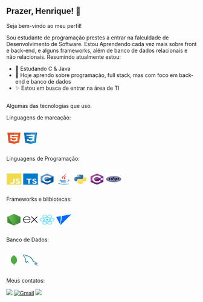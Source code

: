 ## Prazer, Henrique! 👋

Seja bem-vindo ao meu perfil!

Sou estudante de programação prestes a entrar na falculdade de Desenvolvimento de Software. Estou Aprendendo cada vez mais sobre front e back-end, e alguns frameworks, além de banco de dados relacionais e não relacionais. Resumindo atualmente estou:

- 🌱 Estudando C & Java
- 🔭 Hoje aprendo sobre programação, full stack, mas com foco em back-end e banco de dados
- ✨ Estou em busca de entrar na área de TI

##

Algumas das tecnologias que uso.

Linguagens de marcação:
<div style="display: inline_block"><br>
  
<img align="center" alt="Martins-HTML" height="30" width="40" src="https://raw.githubusercontent.com/devicons/devicon/master/icons/html5/html5-original.svg">
  <img align="center" alt="Martins-CSS" height="30" width="40" src="https://raw.githubusercontent.com/devicons/devicon/master/icons/css3/css3-original.svg">  

##

Linguagens de Programação:
<div style="display: inline_block"><br>
  <img align="center" alt="Martins-Js" height="30" width="40" src="https://raw.githubusercontent.com/devicons/devicon/master/icons/javascript/javascript-plain.svg">
  <img align="center" alt="Martins-TS" height="30" width="40" src="https://raw.githubusercontent.com/devicons/devicon/master/icons/typescript/typescript-original.svg">
  <img align="center" alt="Martins-C" height="30" width="40" src="https://raw.githubusercontent.com/devicons/devicon/master/icons/c/c-original.svg">
  <img align="center" alt="Martins-Java" height="30" width="40" src="https://raw.githubusercontent.com/devicons/devicon/master/icons/java/java-original.svg">
  <img align="center" alt="Martins-Python" height="30" width="40" src="https://raw.githubusercontent.com/devicons/devicon/master/icons/python/python-original.svg">
  <img align="center" alt="Martins-Csharp" height="30" width="40" src="https://raw.githubusercontent.com/devicons/devicon/master/icons/csharp/csharp-original.svg">
  <img align="center" alt="Martins-Php" height="30" width="40" src="https://raw.githubusercontent.com/devicons/devicon/master/icons/php/php-original.svg">
</div>

##

Frameworks e blibiotecas:
<div style="display: inline_block"><br>
  <img align="center" alt="Martins-NodeJs" height="30" width="40" src="https://raw.githubusercontent.com/devicons/devicon/master/icons/nodejs/nodejs-original.svg">
  <img align="center" alt="Martins-Express" height="30" width="40" src="https://raw.githubusercontent.com/devicons/devicon/master/icons/express/express-original.svg">
  <img align="center" alt="Martins-React" height="30" width="40" src="https://raw.githubusercontent.com/devicons/devicon/master/icons/react/react-original.svg">
  <img align="center" alt="Martins-React" height="30" width="40" src="https://raw.githubusercontent.com/devicons/devicon/master/icons/vite/vite-original.svg">  
</div>

##

Banco de Dados:
<div style="display: inline_block"><br>
  <img align="center" alt="Martins-Mongo" height="30" width="40" src="https://raw.githubusercontent.com/devicons/devicon/master/icons/mongodb/mongodb-plain.svg">
  <img align="center" alt="Martins-MySQL" height="30" width="40" src="https://raw.githubusercontent.com/devicons/devicon/master/icons/mysql/mysql-original.svg">  
</div>

##

Meus contatos:
<div>
  <a href="https://www.github.com/NEW-FINCASH" target="_blank"><img src="https://img.shields.io/badge/Fincash-000000?style=for-the-badge&logo=github&logoColor=white" target="_blank"></a>
  <a href="mailto:heniquemartins7t@gmail.com" target="_blank"><img src="https://img.shields.io/badge/-Gmail-%23333?style=for-the-badge&logo=gmail&logoColor=red" alt="Gmail"></a>
  <a href="https://www.linkedin.com/in/henriquemoreiramartins" target="_blank"><img src="https://img.shields.io/badge/-LinkedIn-%230077B5?style=for-the-badge&logo=linkedin&logoColor=white" target="_blank"></a>
</div>
